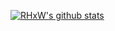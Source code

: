 [![RHxW's github stats](https://github-readme-stats.vercel.app/api?username=RHxW)](https://github.com/RHxW/github-readme-stats)

